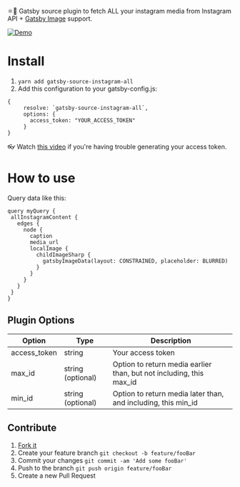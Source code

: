 ⚛️📸 Gatsby source plugin to fetch ALL your instagram media from Instagram API + [Gatsby Image](https://www.gatsbyjs.org/packages/gatsby-image/) support.

[![Demo](https://i.imgur.com/xHgFi3A.png)](https://github.com/MantasMikal/gatsby-instagram)

# Install
 1. ```yarn add gatsby-source-instagram-all```
 2. Add this configuration to your gatsby-config.js:
 ```
 {
      resolve: `gatsby-source-instagram-all`,
      options: {
        access_token: "YOUR_ACCESS_TOKEN"
      }
 }
 ```
 👓 Watch [this video](https://www.youtube.com/watch?v=X2ndbJAnQKM) if you're having trouble generating your access token.


# How to use
Query data like this:

 ```
query myQuery {
  allInstagramContent {
    edges {
      node {
        caption
        media_url
        localImage {
          childImageSharp {
            gatsbyImageData(layout: CONSTRAINED, placeholder: BLURRED)
          }
        }
      }
    }
  }
}

 ```

 ## Plugin Options

Option | Type | Description
-- | -- | --
access_token | string | Your access token
max_id | string (optional) | Option to return media earlier than, but not including, this max_id
min_id | string (optional) | Option to return media later than, and including, this min_id

## Contribute

1. [Fork it](https://github.com/MantasMikal/gatsby-source-instagram-al/fork)
2. Create your feature branch `git checkout -b feature/fooBar`
3. Commit your changes `git commit -am 'Add some fooBar'`
4. Push to the branch `git push origin feature/fooBar`
5. Create a new Pull Request
